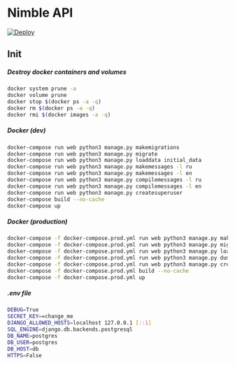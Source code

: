 # Nimble API

[![Deploy](https://github.com/.../actions/workflows/deploy.yml/badge.svg)](https://github.com/.../actions/workflows/deploy.yml)

## Init

##### Destroy docker containers and volumes
```bash
docker system prune -a
docker volume prune
docker stop $(docker ps -a -q)
docker rm $(docker ps -a -q)
docker rmi $(docker images -a -q)
```

##### Docker (dev)
```bash
docker-compose run web python3 manage.py makemigrations
docker-compose run web python3 manage.py migrate
docker-compose run web python3 manage.py loaddata initial_data
docker-compose run web python3 manage.py makemessages -l ru
docker-compose run web python3 manage.py makemessages -l en
docker-compose run web python3 manage.py compilemessages -l ru
docker-compose run web python3 manage.py compilemessages -l en
docker-compose run web python3 manage.py createsuperuser
docker-compose build --no-cache
docker-compose up
```

##### Docker (production)
```bash
docker-compose -f docker-compose.prod.yml run web python3 manage.py makemigrations
docker-compose -f docker-compose.prod.yml run web python3 manage.py migrate
docker-compose -f docker-compose.prod.yml run web python3 manage.py loaddata initial_data
docker-compose -f docker-compose.prod.yml run web python3 manage.py dumpdata socialaccount > nimble/common/fixtures/initial_data.json
docker-compose -f docker-compose.prod.yml run web python3 manage.py createsuperuser
docker-compose -f docker-compose.prod.yml build --no-cache
docker-compose -f docker-compose.prod.yml up
```


##### .env file
```bash
DEBUG=True
SECRET_KEY==change_me
DJANGO_ALLOWED_HOSTS=localhost 127.0.0.1 [::1]
SQL_ENGINE=django.db.backends.postgresql
DB_NAME=postgres
DB_USER=postgres
DB_HOST=db
HTTPS=False
```
